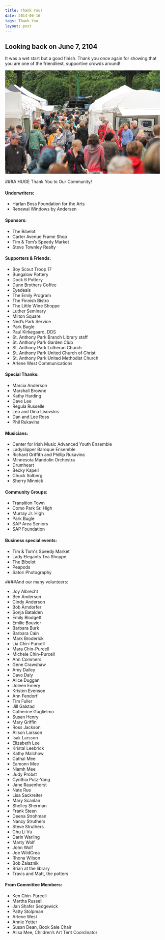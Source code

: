 ```yaml
---
title: Thank You!
date: 2014-06-16
tags: Thank You
layout: post
---
```



## Looking back on June 7, 2104

It was a wet start but a good finish. 
Thank you once again for showing that you are one of the friendliest, supportive crowds around!

![SAP Festival 2014](/images/2014/sapfest-9054.jpg)

###A HUGE Thank You to Our Community!

#### Underwriters:

- Harlan Boss Foundation for the Arts
- Renewal Windows by Andersen 

#### Sponsors:

- The Bibelot
- Carter Avenue Frame Shop
- Tim & Tom’s Speedy Market
- Steve Townley Realty

#### Supporters & Friends:

- Boy Scout Troop 17
- Bungalow Pottery
- Dock 6 Pottery 
- Dunn Brothers Coffee
- Eyedeals
- The Emily Program
- The Finnish Bistro
- The Little Wine Shoppe
- Luther Seminary
- Milton Square
- Ned’s Park Service 
- Park Bugle
- Paul Kirkegaard, DDS
- St. Anthony Park Branch Library staff
- St. Anthony Park Garden Club
- St. Anthony Park Lutheran Church
- St. Anthony Park United Church of Christ
- St. Anthony Park United Methodist Church
- Arlene West Communications

#### Special Thanks: 

- Marcia Anderson
- Marshall Browne
- Kathy Harding
- Dave Lee 
- Regula Russelle
- Leo and Dina Lisovskis
- Dan and Lee Ross
- Phil Rukavina

#### Musicians:

- Center for Irish Music Advanced Youth Ensemble 
- Ladyslipper Baroque Ensemble
- Richard Griffith and Phillip Rukavina
- Minnesota Mandolin Orchestra
- Drumheart
- Becky Kapell
- Chuck Solberg
- Sherry Minnick 

#### Community Groups:

- Transition Town
- Como Park Sr. High
- Murray Jr. High
- Park Bugle
- SAP Area Seniors
- SAP Foundation

#### Business special events:

- Tim & Tom's Speedy Market
- Lady Elegants Tea Shoppe
- The Bibelot
- Peapods
- Satori Photography

####And our many volunteers:

- Joy Albrecht
- Ben Anderson
- Cindy Anderson
- Bob Arndorfer
- Sonja Batalden
- Emily Blodgett
- Emilie Bouvier
- Barbara Burk
- Barbara Cain
- Mark Broderick
- Lia Chin-Purcell
- Mara Chin-Purcell
- Michele Chin-Purcell
- Ann Commers
- Gene Crawshaw
- Amy Dailey
- Dave Daly
- Alice Duggan
- Joleen Emery 
- Kristen Evenson
- Ann Fendorf
- Tim Fuller
- Jill Galstad
- Catherine Guglielmo
- Susan Henry
- Mary Griffin
- Ross Jackson
- Alison Larsson
- Isak Larsson
- Elizabeth Lee
- Kristal Leebrick
- Kathy Malchow
- Cathal Mee
- Eamonn Mee
- Niamh Mee
- Judy Probst
- Cynthia Putz-Yang
- Jane Rauenhorst
- Nate Rue
- Lisa Sackreiter
- Mary Scanlan
- Shelley Sherman
- Frank Steen
- Deena Strohman
- Nancy Struthers
- Steve Struthers
- Chu Li Vu
- Darin Warling 
- Marty Wolf 
- John Wolf
- Joe WildCrea
- Rhona Wilson
- Bob Zalaznik
- Brian at the library
- Travis and Matt, the potters

#### From Committee Members: 

- Ken Chin-Purcell
- Martha Russell
- Jan Shafer Sedgewick
- Patty Stolpman
- Arlene West
- Annie Yetter
- Susan Dean, Book Sale Chair
- Alisa Mee, Children’s Art Tent Coordinator
